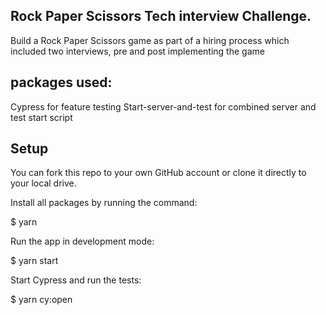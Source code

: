 ## Rock Paper Scissors Tech interview Challenge.

Build a Rock Paper Scissors game as part of a hiring process which included two interviews, pre and post implementing the game

## packages used:
Cypress for feature testing
Start-server-and-test for combined server and test start script

## Setup
You can fork this repo to your own GitHub account or clone it directly to your local drive.

Install all packages by running the command:

$ yarn

Run the app in development mode:

$ yarn start

Start Cypress and run the tests:

$ yarn cy:open
